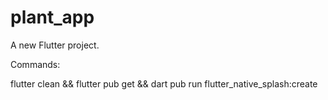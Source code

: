 # plant_app

A new Flutter project.

Commands:

flutter clean && flutter pub get && dart pub run flutter_native_splash:create